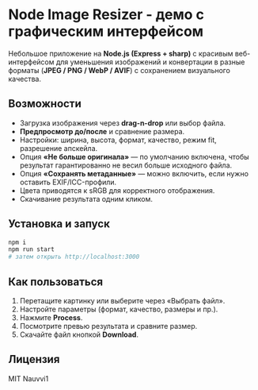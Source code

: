 # Node Image Resizer - демо с графическим интерфейсом

Небольшое приложение на **Node.js (Express + sharp)** с красивым веб-интерфейсом для уменьшения изображений и конвертации в разные форматы (**JPEG / PNG / WebP / AVIF**) с сохранением визуального качества.

## Возможности

* Загрузка изображения через **drag-n-drop** или выбор файла.
* **Предпросмотр до/после** и сравнение размера.
* Настройки: ширина, высота, формат, качество, режим fit, разрешение апскейла.
* Опция **«Не больше оригинала»** — по умолчанию включена, чтобы результат гарантированно не весил больше исходного файла.
* Опция **«Сохранять метаданные»** — можно включить, если нужно оставить EXIF/ICC-профили.
* Цвета приводятся к sRGB для корректного отображения.
* Скачивание результата одним кликом.

## Установка и запуск

```bash
npm i
npm run start
# затем открыть http://localhost:3000
```

## Как пользоваться

1. Перетащите картинку или выберите через «Выбрать файл».
2. Настройте параметры (формат, качество, размеры и пр.).
3. Нажмите **Process**.
4. Посмотрите превью результата и сравните размер.
5. Скачайте файл кнопкой **Download**.

## Лицензия

MIT Nauvvi1